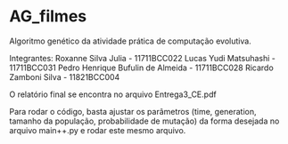 # AG_filmes
Algoritmo genético da atividade prática de computação evolutiva.

Integrantes: 
Roxanne Silva Julia - 11711BCC022
Lucas Yudi Matsuhashi - 11711BCC031
Pedro Henrique Bufulin de Almeida - 11711BCC028
Ricardo Zamboni Silva - 11821BCC004

O relatório final se encontra no arquivo Entrega3_CE.pdf

Para rodar o código, basta ajustar os parâmetros (time, generation, tamanho da população, probabilidade de mutação) da forma desejada no arquivo main++.py e rodar este mesmo arquivo.
